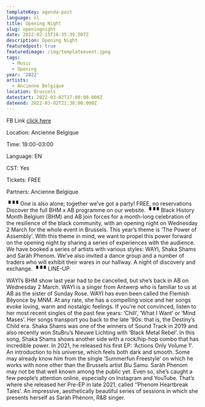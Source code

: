 ```yaml
---
templateKey: agenda-post
language: nl
title: Opening Night
slug: openingnight
date: 2022-02-15T16:35:39.507Z
description: Opening Night
featuredpost: true
featuredimage: /img/templateevent.jpeg
tags:
  - Music
  - Opening
year: '2022'
artists:
  - Ancienne Belgique
location: Brussels
datestart: 2022-03-02T17:00:00.000Z
dateend: 2022-03-02T21:30:00.000Z
---
```


FB Link [click here](https://www.facebook.com/events/787090588874730/)


Location: Ancienne Belgique

Time: 18:00-03:00

Language: EN

CST: Yes

Tickets: FREE

Partners: Ancienne Belgique

▝▝ ▘One is also alone; together we’ve got a party!
FREE, no reservations
Discover the full BHM x AB programme on our website.
▝▝ ▘Black History Month Belgium (BHM) and AB join forces for a month-long celebration of the resilience of the black community, with an opening night on Wednesday 2 March for the whole event in Brussels. This year’s theme is ‘The Power of Assembly’. With this theme in mind, we want to propel this power forward on the opening night by sharing a series of experiences with the audience. We have booked a series of artists with various styles: WAYI, Shaka Shams and Saràh Phenom. We’ve also invited a dance group and a number of traders who will exhibit their wares in our hallway. A night of discovery and exchange.
▝▝ ▘LINE-UP

WAYI’s BHM show last year had to be cancelled, but she’s back in AB on Wednesday 2 March. WAYI is a singer from Antwerp who is familiar to us at AB as the sister of Sunday Rose. WAYI has even been called the Flemish Béyonce by MNM. At any rate, she has a compelling voice and her songs evoke loving, warm and nostalgic feelings. If you’re not convinced, listen to her most recent singles of the past few years: ‘Chill’, ‘What I Want’ or ‘Mind Mases’. Her songs transport you back to the late ‘90s: that is, the Destiny’s Child era.
Shaka Shams was one of the winners of Sound Track in 2019 and also recently won StuBru’s Nieuwe Lichting with ‘Black Metal Rebel’. In this song, Shaka Shams shows another side with a rock/hip-hop combo that has incredible power. In 2021, he released his first EP: ‘Actions Only Volume 1’. An introduction to his universe, which feels both dark and smooth. Some may already know him from the single ‘Summerfun Freestyle’ on which he works with none other than the Brussels artist Blu Samu.
Saràh Phenom may not be that well known among the public yet. Even so, she’s caught a few people’s attention online, especially on Instagram and YouTube. That’s where she released her Pre-EP in late 2021, called ‘’Phenom Heartbreak Tales’. An impressive, aesthetically beautiful series of sessions in which she presents herself as Saràh Phènom, R&B singer.
